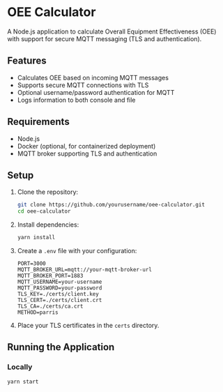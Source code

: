 # OEE Calculator

A Node.js application to calculate Overall Equipment Effectiveness (OEE) with support for secure MQTT messaging (TLS and authentication).

## Features

- Calculates OEE based on incoming MQTT messages
- Supports secure MQTT connections with TLS
- Optional username/password authentication for MQTT
- Logs information to both console and file

## Requirements

- Node.js
- Docker (optional, for containerized deployment)
- MQTT broker supporting TLS and authentication

## Setup

1. Clone the repository:
    ```sh
    git clone https://github.com/yourusername/oee-calculator.git
    cd oee-calculator
    ```

2. Install dependencies:
    ```sh
    yarn install
    ```

3. Create a `.env` file with your configuration:
    ```plaintext
    PORT=3000
    MQTT_BROKER_URL=mqtt://your-mqtt-broker-url
    MQTT_BROKER_PORT=1883
    MQTT_USERNAME=your-username
    MQTT_PASSWORD=your-password
    TLS_KEY=./certs/client.key
    TLS_CERT=./certs/client.crt
    TLS_CA=./certs/ca.crt
    METHOD=parris
    ```

4. Place your TLS certificates in the `certs` directory.

## Running the Application

### Locally

```sh
yarn start
